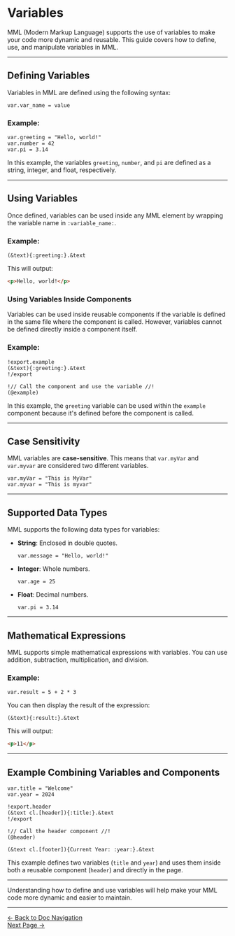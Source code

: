 # Variables

MML (Modern Markup Language) supports the use of variables to make your code more dynamic and reusable. This guide covers how to define, use, and manipulate variables in MML.

---

## Defining Variables

Variables in MML are defined using the following syntax:

```mml
var.var_name = value
```

### Example:

```mml
var.greeting = "Hello, world!"
var.number = 42
var.pi = 3.14
```

In this example, the variables `greeting`, `number`, and `pi` are defined as a string, integer, and float, respectively.

---

## Using Variables

Once defined, variables can be used inside any MML element by wrapping the variable name in `:variable_name:`.

### Example:

```mml
(&text){:greeting:}.&text
```

This will output:

```html
<p>Hello, world!</p>
```

### Using Variables Inside Components

Variables can be used inside reusable components if the variable is defined in the same file where the component is called. However, variables cannot be defined directly inside a component itself.

### Example:

```mml
!export.example
(&text){:greeting:}.&text
!/export

!// Call the component and use the variable //!
(@example)
```

In this example, the `greeting` variable can be used within the `example` component because it's defined before the component is called.

---

## Case Sensitivity

MML variables are **case-sensitive**. This means that `var.myVar` and `var.myvar` are considered two different variables.

```mml
var.myVar = "This is MyVar"
var.myvar = "This is myvar"
```

---

## Supported Data Types

MML supports the following data types for variables:

- **String**: Enclosed in double quotes.
  ```mml
  var.message = "Hello, world!"
  ```

- **Integer**: Whole numbers.
  ```mml
  var.age = 25
  ```

- **Float**: Decimal numbers.
  ```mml
  var.pi = 3.14
  ```

---

## Mathematical Expressions

MML supports simple mathematical expressions with variables. You can use addition, subtraction, multiplication, and division.

### Example:

```mml
var.result = 5 + 2 * 3
```

You can then display the result of the expression:

```mml
(&text){:result:}.&text
```

This will output:

```html
<p>11</p>
```

---

## Example Combining Variables and Components

```mml
var.title = "Welcome"
var.year = 2024

!export.header
(&text cl.[header]){:title:}.&text
!/export

!// Call the header component //!
(@header)

(&text cl.[footer]){Current Year: :year:}.&text
```

This example defines two variables (`title` and `year`) and uses them inside both a reusable component (`header`) and directly in the page.

---

Understanding how to define and use variables will help make your MML code more dynamic and easier to maintain.

---

[<- Back to Doc Navigation](./doc_nav.md)
<br>
[Next Page ->](./doc_maps.md)
